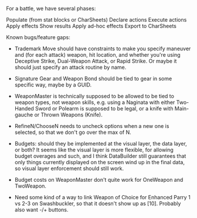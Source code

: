For a battle, we have several phases:

Populate (from stat blocks or CharSheets)
Declare actions
Execute actions
Apply effects
Show results
Apply ad-hoc effects
Export to CharSheets

Known bugs/feature gaps:

* Trademark Move should have constraints to make you specify maneuver and (for each attack) weapon, hit location, and whether you're using Deceptive Strike, Dual-Weapon Attack, or Rapid Strike. Or maybe it should just specify an attack routine by name.

* Signature Gear and Weapon Bond should be tied to gear in some specific way, maybe by a GUID.

* WeaponMaster is technically supposed to be allowed to be tied to weapon types, not weapon skills, e.g. using a Naginata with either Two-Handed Sword or Polearm is supposed to be legal, or a knife with Main-gauche or Thrown Weapons (Knife).

* RefineN/ChooseN needs to uncheck options when a new one is selected, so
that we don't go over the max of N.

* Budgets: should they be implemented at the visual layer, the data layer, or both? It seems like the visual layer is more flexible, for allowing budget overages and such, and I think DataBuilder still guarantees that only things currently displayed on the screen wind up in the final data, so visual layer enforcement should still work.

* Budget costs on WeaponMaster don't quite work for OneWeapon and TwoWeapon.

* Need some kind of a way to link Weapon of Choice for Enhanced Parry 1 vs 2-3 on Swashbuckler, so that it doesn't show up as [10]. Probably also want -/+ buttons.